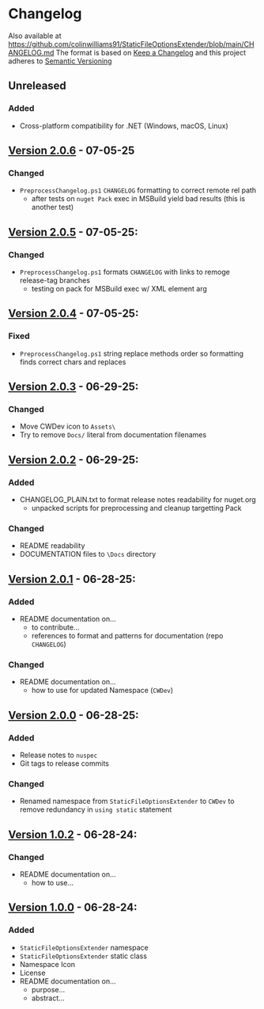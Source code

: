 # Changelog
Also available at https://github.com/colinwilliams91/StaticFileOptionsExtender/blob/main/CHANGELOG.md
The format is based on [Keep a Changelog](https://keepachangelog.com/en/1.1.0/) and this project adheres to [Semantic Versioning](https://semver.org/spec/v2.0.0.html)
## Unreleased
### Added
- Cross-platform compatibility for .NET (Windows, macOS, Linux)
## [Version 2.0.6](../../../tree/v2.0.6) - 07-05-25
### Changed
- `PreprocessChangelog.ps1` `CHANGELOG` formatting to correct remote rel path
  - after tests on `nuget Pack` exec in MSBuild yield bad results (this is another test)
## [Version 2.0.5](../../../tree/v2.0.5) - 07-05-25:
### Changed
- `PreprocessChangelog.ps1` formats `CHANGELOG` with links to remoge release-tag branches
  - testing on pack for MSBuild exec w/ XML element arg
## [Version 2.0.4](../../../tree/v2.0.4) - 07-05-25:
### Fixed
- `PreprocessChangelog.ps1` string replace methods order so formatting finds correct chars and replaces
## [Version 2.0.3](../../../tree/v2.0.3) - 06-29-25:
### Changed
- Move CWDev icon to `Assets\`
- Try to remove `Docs/` literal from documentation filenames
## [Version 2.0.2](../../../tree/v2.0.2) - 06-29-25:
### Added
- CHANGELOG_PLAIN.txt to format release notes readability for nuget.org
  - unpacked scripts for preprocessing and cleanup targetting Pack
### Changed
- README readability
- DOCUMENTATION files to `\Docs` directory
## [Version 2.0.1](../../../tree/v2.0.1) - 06-28-25:
### Added
- README documentation on...
  - to contribute...
  - references to format and patterns for documentation (repo `CHANGELOG`)
### Changed
- README documentation on...
  - how to use for updated Namespace (`CWDev`)
## [Version 2.0.0](../../../tree/v2.0.0) - 06-28-25:
### Added
- Release notes to `nuspec`
- Git tags to release commits
### Changed
- Renamed namespace from `StaticFileOptionsExtender` to `CWDev` to remove redundancy in `using static` statement
## [Version 1.0.2](../../../tree/v1.0.2) - 06-28-24:
### Changed
- README documentation on...
	- how to use...
## [Version 1.0.0](../../../tree/v1.0.0) - 06-28-24:
### Added
- `StaticFileOptionsExtender` namespace
- `StaticFileOptionsExtender` static class
- Namespace Icon
- License
- README documentation on...
	- purpose...
	- abstract...
